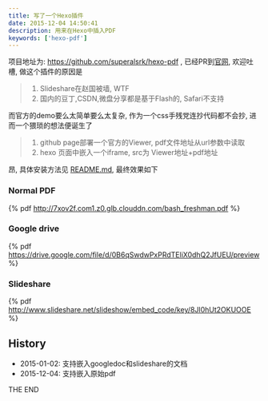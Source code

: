 ```yaml
---
title: 写了一个Hexo插件
date: 2015-12-04 14:50:41
description: 用来在Hexo中插入PDF
keywords: ['hexo-pdf']
---
```


项目地址为: https://github.com/superalsrk/hexo-pdf , 已经PR到[官网](https://hexo.io/plugins/), 欢迎吐槽, 做这个插件的原因是

> 1. Slideshare在赵国被墙, WTF
> 2. 国内的豆丁,CSDN,微盘分享都是基于Flash的, Safari不支持

而官方的demo要么太简单要么太复杂, 作为一个css手残党连抄代码都不会抄, 进而一个猥琐的想法便诞生了

> 1. github page部署一个官方的Viewer, pdf文件地址从url参数中读取
> 2. hexo 页面中嵌入一个iframe, src为 Viewer地址+pdf地址

昂, 具体安装方法见 [README.md](https://github.com/superalsrk/hexo-pdf/blob/master/README.md), 最终效果如下

### Normal PDF
{% pdf http://7xov2f.com1.z0.glb.clouddn.com/bash_freshman.pdf %}

### Google drive
{% pdf https://drive.google.com/file/d/0B6qSwdwPxPRdTEliX0dhQ2JfUEU/preview %}

### Slideshare
{% pdf http://www.slideshare.net/slideshow/embed_code/key/8Jl0hUt2OKUOOE %}


## History

+ 2015-01-02: 支持嵌入googledoc和slideshare的文档
+ 2015-12-04: 支持嵌入原始pdf


THE END
